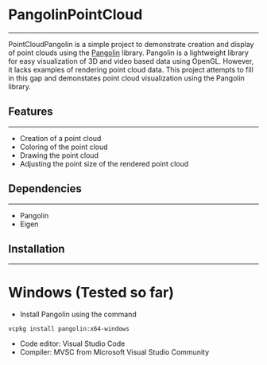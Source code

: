 # PangolinPointCloud
--------------------
PointCloudPangolin is a simple project to demonstrate creation and display of point clouds using the [Pangolin](https://github.com/stevenlovegrove/Pangolin) library. 
Pangolin is a lightweight library for easy visualization of 3D and video based data using OpenGL.
However, it lacks examples of rendering point cloud data.
This project attempts to fill in this gap and demonstates point cloud visualization using the Pangolin library.

## Features
-----------
- Creation of a point cloud
- Coloring of the point cloud
- Drawing the point cloud
- Adjusting the point size of the rendered point cloud

## Dependencies
---------------
- Pangolin
- Eigen

## Installation
---------------
# Windows (Tested so far)
- Install Pangolin using the command
```
vcpkg install pangolin:x64-windows
```
- Code editor: Visual Studio Code
- Compiler: MVSC from Microsoft Visual Studio Community
